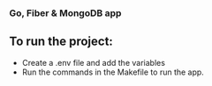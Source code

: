 ### Go, Fiber & MongoDB app

## To run the project:
- Create a .env file and add the variables
- Run the commands in the Makefile to run the app.
